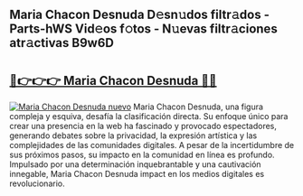 ## Maria Chacon Desnuda D𝚎sn𝚞dos filtr𝚊dos - Parts-hWS Vid𝚎os f𝚘tos - N𝚞evas filtr𝚊ciones atr𝚊ctivas B9w6D

# <h2><a href="http://mb2fe0n.tromn.icu/?c=Maria+Chacon+Desnuda">🔗👉👉👉 Maria Chacon Desnuda 🔗🔗</a></h2>

[![Maria Chacon Desnuda nuevo](https://i.imgur.com/pEAQMta.gif)](http://mb2fe0n.tromn.icu/?c=Maria+Chacon+Desnuda)
Maria Chacon Desnuda, una figura compleja y esquiva, desafía la clasificación directa. Su enfoque único para crear una presencia en la web ha fascinado y provocado espectadores, generando debates sobre la privacidad, la expresión artística y las complejidades de las comunidades digitales. A pesar de la incertidumbre de sus próximos pasos, su impacto en la comunidad en línea es profundo. Impulsado por una determinación inquebrantable y una cautivación innegable, Maria Chacon Desnuda impact en los medios digitales es revolucionario.
